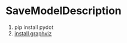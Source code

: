 # SaveModelDescription

1. pip install pydot
1. [install graphviz](https://graphviz.gitlab.io/_pages/Download/Download_windows.html)